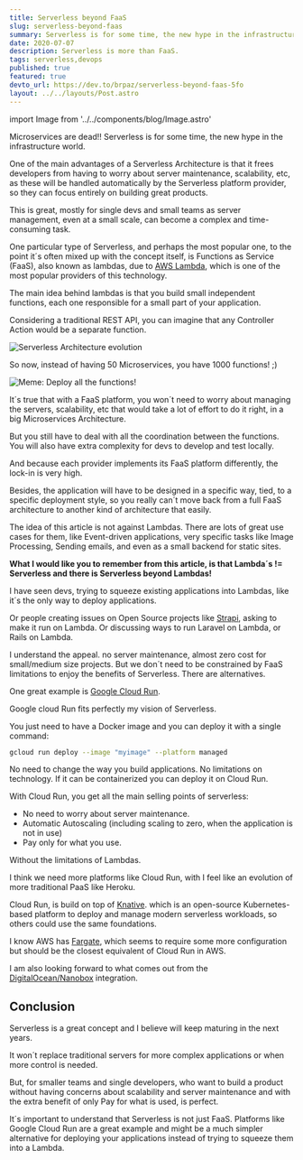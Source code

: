 ```yaml
---
title: Serverless beyond FaaS
slug: serverless-beyond-faas
summary: Serverless is for some time, the new hype in the infrastructure world. But it is offten confused with Lambdas. In this post I will show why Lambdas are only a sub part of Serverless.
date: 2020-07-07
description: Serverless is more than FaaS.
tags: serverless,devops
published: true
featured: true
devto_url: https://dev.to/brpaz/serverless-beyond-faas-5fo
layout: ../../layouts/Post.astro
---
```


import Image from '../../components/blog/Image.astro'

Microservices are dead!! Serverless is for some time, the new hype in the infrastructure world.

One of the main advantages of a Serverless Architecture is that it frees developers from having to worry about server maintenance, scalability, etc, as these will be handled automatically by the Serverless platform provider, so they can focus entirely on building great products.

This is great, mostly for single devs and small teams as server management, even at a small scale, can become a complex and time-consuming task.

One particular type of Serverless, and perhaps the most popular one, to the point it´s often mixed up with the concept itself, is Functions as Service (FaaS), also known as lambdas, due to [AWS Lambda](https://aws.amazon.com/lambda/), which is one of the most popular providers of this technology.

The main idea behind lambdas is that you build small independent functions, each one responsible for a small part of your application.

Considering a traditional REST API, you can imagine that any Controller Action would be a separate function.

<Image name="srlu3tkztl4dwuoi3hi9.jpg" alt="Serverless Architecture evolution" />

So now, instead of having 50 Microservices, you have 1000 functions! ;)

<Image name="w8smkpat272msl3p95i1.jpg" alt="Meme: Deploy all the functions!" />

It´s true that with a FaaS platform, you won´t need to worry about managing the servers, scalability, etc that would take a lot of effort to do it right, in a big Microservices Architecture.

But you still have to deal with all the coordination between  the functions.
You will also have extra complexity for devs to develop and test locally.

And because each provider implements its FaaS platform differently, the lock-in is very high.

Besides, the application will have to be designed in a specific way, tied, to a specific deployment style, so you really can´t move back from a full FaaS architecture to another kind of architecture that easily.

The idea of this article is not against Lambdas. There are lots of great use cases for them, like Event-driven applications, very specific tasks like Image Processing, Sending emails, and even as a small backend for static sites.

**What I would like you to remember from this article, is that Lambda´s != Serverless and there is Serverless beyond Lambdas!**

I have seen devs, trying to squeeze existing applications into Lambdas, like it´s the only way to deploy applications.

Or people creating issues on Open Source projects like [Strapi](https://strapi.io/), asking to make it run on Lambda. Or discussing ways to run Laravel on Lambda, or Rails on Lambda.

I understand the appeal. no server maintenance, almost zero cost for small/medium size projects. But we don´t need to be constrained by FaaS limitations to enjoy the benefits of Serverless. There are alternatives.

One great example is [Google Cloud Run](https://cloud.google.com/run).

Google cloud Run fits perfectly my vision of Serverless.

You just need to have a Docker image and you can deploy it with a single command:

```bash
gcloud run deploy --image "myimage" --platform managed
```

No need to change the way you build applications. No limitations on technology. If it can be containerized you can deploy it on Cloud Run.

With Cloud Run, you get all the main selling points of serverless:

* No need to worry about server maintenance.
* Automatic Autoscaling (including scaling to zero, when the application is not in use)
* Pay only for what you use.

Without the limitations of Lambdas.

I think we need more platforms like Cloud Run, with I feel like an evolution of more traditional PaaS like Heroku.

Cloud Run, is build on top of [Knative](https://knative.dev/). which is an open-source Kubernetes-based platform to deploy and manage modern serverless workloads, so others could use the same foundations.

I know AWS has [Fargate](https://aws.amazon.com/fargate/), which seems to require some more configuration but should be the closest equivalent of Cloud Run in AWS.

I am also looking forward to what comes out from the [DigitalOcean/Nanobox](https://www.digitalocean.com/nanobox/) integration.

## Conclusion

Serverless is a great concept and I believe will keep maturing in the next years.

It won´t replace traditional servers for more complex applications or when more control is needed.

But, for smaller teams and single developers, who want to build a product without having concerns about scalability and server maintenance and with the extra benefit of only Pay for what is used, is perfect.

It´s important to understand that Serverless is not just FaaS. Platforms like Google Cloud Run are a great example and might be a much simpler alternative for deploying your applications instead of trying to squeeze them into a Lambda.
